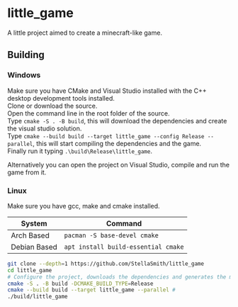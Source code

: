 # little_game
A little project aimed to create a minecraft-like game.

## Building
### Windows
Make sure you have CMake and Visual Studio installed with the C++ desktop development tools installed.<br/>
Clone or download the source.<br/>
Open the command line in the root folder of the source.<br/>
Type `cmake -S . -B build`, this will download the dependencies and create the visual studio solution.<br/>
Type `cmake --build build --target little_game --config Release --parallel`, this will start compiling the dependencies and the game.<br/>
Finally run it typing `.\build\Release\little_game`.<br/>

Alternatively you can open the project on Visual Studio, compile and run the game from it.<br/>
### Linux
Make sure you have gcc, make and cmake installed.<br/>

|    System    |               Command               |
|--------------|-------------------------------------|
| Arch Based   | `pacman -S base-devel cmake`        |
| Debian Based | `apt install build-essential cmake` |

```bash
git clone --depth=1 https://github.com/StellaSmith/little_game
cd little_game
# Configure the project, downloads the dependencies and generates the makefiles
cmake -S . -B build -DCMAKE_BUILD_TYPE=Release      
cmake --build build --target little_game --parallel # 
./build/little_game
```

